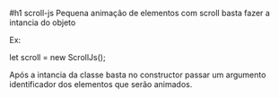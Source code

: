 #h1 scroll-js
Pequena animação de elementos com scroll basta fazer a intancia do objeto 

Ex: 

let scroll = new ScrollJs();

Após a intancia da classe basta no constructor passar um argumento identificador dos elementos
que serão animados.
